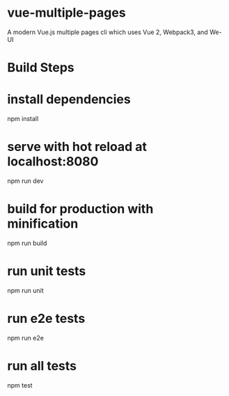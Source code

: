 # vue-multiple-pages
A modern Vue.js multiple pages cli which uses Vue 2, Webpack3, and We-UI


# Build Steps


# install dependencies
npm install

# serve with hot reload at localhost:8080
npm run dev

# build for production with minification
npm run build

# run unit tests
npm run unit

# run e2e tests
npm run e2e

# run all tests
npm test
